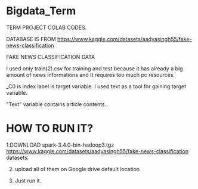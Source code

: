 # Bigdata_Term

TERM PROJECT COLAB CODES.

DATABASE IS FROM https://www.kaggle.com/datasets/aadyasingh55/fake-news-classification

FAKE NEWS CLASSIFICATION DATA

I used only train(2).csv for training and test because it has already a big amount of news informations and It requires too much pc resources.

_C0 is index label is target variable. I used text as a tool for gaining target variable.

"Text" variable contains article contents..



HOW TO RUN IT?
=============================================

1.DOWNLOAD
spark-3.4.0-bin-hadoop3.tgz
https://www.kaggle.com/datasets/aadyasingh55/fake-news-classification datasets.

2. upload all of them on Google drive default location

3. Just run it.
